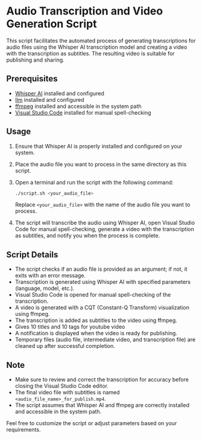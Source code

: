 # Audio Transcription and Video Generation Script

This script facilitates the automated process of generating transcriptions for audio files using the Whisper AI transcription model and creating a video with the transcription as subtitles. The resulting video is suitable for publishing and sharing.

## Prerequisites
- [Whisper AI](https://whisper.ai/) installed and configured
- [llm](https://github.com/simonw/llm) installed and configured
- [ffmpeg](https://ffmpeg.org/) installed and accessible in the system path
- [Visual Studio Code](https://code.visualstudio.com/) installed for manual spell-checking

## Usage
1. Ensure that Whisper AI is properly installed and configured on your system.
2. Place the audio file you want to process in the same directory as this script.
3. Open a terminal and run the script with the following command:

   ```bash
   ./script.sh <your_audio_file>
   ```

   Replace `<your_audio_file>` with the name of the audio file you want to process.

4. The script will transcribe the audio using Whisper AI, open Visual Studio Code for manual spell-checking, generate a video with the transcription as subtitles, and notify you when the process is complete.

## Script Details
- The script checks if an audio file is provided as an argument; if not, it exits with an error message.
- Transcription is generated using Whisper AI with specified parameters (language, model, etc.).
- Visual Studio Code is opened for manual spell-checking of the transcription.
- A video is generated with a CQT (Constant-Q Transform) visualization using ffmpeg.
- The transcription is added as subtitles to the video using ffmpeg.
- Gives 10 titles and 10 tags for youtube video
- A notification is displayed when the video is ready for publishing.
- Temporary files (audio file, intermediate video, and transcription file) are cleaned up after successful completion.

## Note
- Make sure to review and correct the transcription for accuracy before closing the Visual Studio Code editor.
- The final video file with subtitles is named `<audio_file_name>_for_publish.mp4`.
- The script assumes that Whisper AI and ffmpeg are correctly installed and accessible in the system path.

Feel free to customize the script or adjust parameters based on your requirements.
